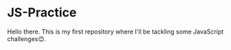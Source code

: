 # JS-Practice
Hello there. This is my first repository where I'll be tackling some JavaScript challenges😊.
